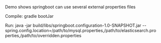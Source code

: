 Demo shows springboot can use several external properties files

Compile: gradle bootJar

Run: java -jar build/libs/springboot.configuration-1.0-SNAPSHOT.jar --spring.config.location=/path/to/mysql.properties,/path/to/elasticsearch.properties,/path/to/overridden.properties


